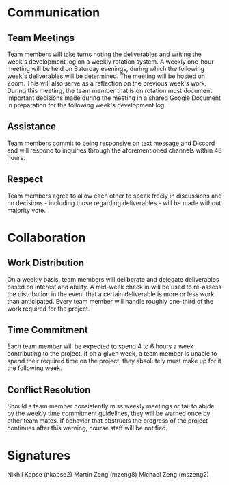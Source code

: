 # Communication
## Team Meetings
Team members will take turns noting the deliverables and writing the week's development log on a weekly rotation system. A weekly one-hour meeting will be held on Saturday evenings, during which the following week's deliverables will be determined. The meeting will be hosted on Zoom. This will also serve as a reflection on the previous week's work. During this meeting, the team member that is on rotation must document important decisions made during the meeting in a shared Google Document in preparation for the following week's development log. 
## Assistance
Team members commit to being responsive on text message and Discord and will respond to inquiries through the aforementioned channels within 48 hours. 
## Respect
Team members agree to allow each other to speak freely in discussions and no decisions - including those regarding deliverables - will be made without majority vote.
# Collaboration
## Work Distribution
On a weekly basis, team members will deliberate and delegate deliverables based on interest and ability. A mid-week check in will be used to re-assess the distribution in the event that a certain deliverable is more or less work than anticipated. Every team member will handle roughly one-third of the work required for the project.
## Time Commitment

Each team member will be expected to spend 4 to 6 hours a week contributing to the project. If on a given week, a team member is unable to spend their required time on the project, they absolutely must make up for it the following week. 

## Conflict Resolution

Should a team member consistently miss weekly meetings or fail to abide by the weekly time commitment guidelines, they will be warned once by other team mates. If behavior that obstructs the progress of the project continues after this warning, course staff will be notified.   
# Signatures
Nikhil Kapse (nkapse2)
Martin Zeng (mzeng8)
Michael Zeng (mszeng2)
